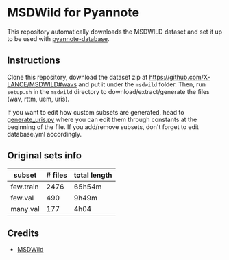# MSDWild for Pyannote

This repository automatically downloads the MSDWILD dataset and set it up to be used with [pyannote-database](https://github.com/pyannote/pyannote-database).

## Instructions

Clone this repository, download the dataset zip at https://github.com/X-LANCE/MSDWILD#wavs and put it under the `msdwild` folder.
Then, run `setup.sh` in the `msdwild` directory to download/extract/generate the files (wav, rttm, uem, uris).

If you want to edit how custom subsets are generated, head to [generate_uris.py](generate_uris.py) where you can edit them through constants at the beginning of the file. If you add/remove subsets, don't forget to edit database.yml accordingly.

## Original sets info

| subset | # files | total length |
|---|----|----|
| few.train | 2476 | 65h54m |
| few.val | 490 | 9h49m |
| many.val | 177 | 4h04 |

## Credits

- [MSDWild](https://github.com/X-LANCE/MSDWILD)